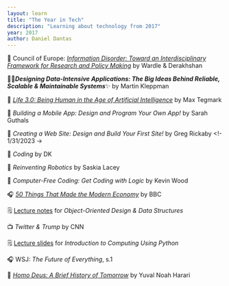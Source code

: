 ```yaml
---
layout: learn
title: "The Year in Tech"
description: "Learning about technology from 2017"
year: 2017
author: Daniel Dantas
---
```


📄 Council of Europe: [_Information Disorder: Toward an Interdisciplinary Framework for Research and Policy Making_](https://edoc.coe.int/en/media/7495-information-disorder-toward-an-interdisciplinary-framework-for-research-and-policy-making.html) by Wardle & Derakhshan <!-- 3/27/2024 -->

📕✨***Designing Data-Intensive Applications: The Big Ideas Behind Reliable, Scalable & Maintainable Systems***✨ by Martin Kleppman <!-- 11/23/2023 -->

📕 [*Life 3.0: Being Human in the Age of Artificial Intelligence*](https://en.wikipedia.org/wiki/Life_3.0) by Max Tegmark <!-- 10/11/2023 -->

📕 _Building a Mobile App: Design and Program Your Own App!_ by Sarah Guthals <!-- 2/1/2023 -->

📕 _Creating a Web Site: Design and Build Your First Site!_ by Greg Rickaby <!- 1/31/2023 ->

📕 *Coding* by DK <!-- 1/25/2023 -->

📕 _Reinventing Robotics_ by Saskia Lacey <!-- 3/7/2021 -->

📕 _Computer-Free Coding: Get Coding with Logic_ by Kevin Wood <!-- 2/15/2021 -->

🎧 _[50 Things That Made the Modern Economy](https://www.bbc.co.uk/programmes/p04b1g3c/episodes/downloads)_ by BBC <!-- 6/5/2020 -->

🗒️ [Lecture notes](https://www.cs.cornell.edu/courses/cs2112/2017fa/) for _Object-Oriented Design & Data Structures_ <!-- 6/4/2018 -->

📺 _Twitter & Trump_ by CNN <!-- 3/2/2018 -->

🗒️ [Lecture slides](https://www.cs.cornell.edu/courses/cs1110/2017sp/) for _Introduction to Computing Using Python_ <!-- 1/19/2018 -->

🎧 WSJ: _The Future of Everything_, s.1 <!-- 11/22/2017 -->

📕 [_Homo Deus: A Brief History of Tomorrow_](https://en.wikipedia.org/wiki/Homo_Deus:_A_Brief_History_of_Tomorrow) by Yuval Noah Harari <!-- 3/12/2017 -->

